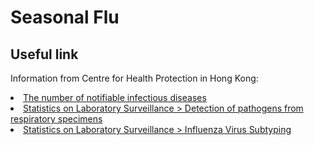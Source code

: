 # Seasonal Flu


## Useful link

Information from Centre for Health Protection in Hong Kong:

<li><a href='https://www.chp.gov.hk/en/static/24012.html'>The number of notifiable infectious diseases</a>
<li><a href='https://www.chp.gov.hk/en/statistics/data/10/641/642/2274.html'>Statistics on Laboratory Surveillance > Detection of pathogens from respiratory specimens</a>
<li><a href='https://www.chp.gov.hk/en/statistics/data/10/641/643/2275.html'>Statistics on Laboratory Surveillance > Influenza Virus Subtyping</a>

